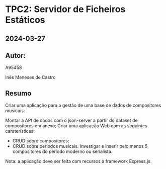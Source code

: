 # TPC2: Servidor de Ficheiros Estáticos
## 2024-03-27
## Autor:
A95458

Inês Meneses de Castro

## Resumo

Criar uma aplicação para a gestão de uma base de dados de compositores musicais:

Montar a API de dados com o json-server a partir do dataset de compositores em anexo;
Criar uma aplicação Web com as seguintes caraterísticas:
  - CRUD sobre compositores;
  - CRUD sobre periodos musicais.
Investigar e inserir pelo menos 5 compositores do período moderno ou serialista.

Nota: a aplicação deve ser feita com recursos à framework Express.js
